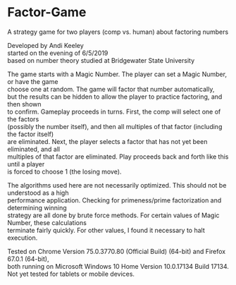# Factor-Game
A strategy game for two players (comp vs. human) about factoring numbers<p/>

Developed by Andi Keeley<br/>
started on the evening of 6/5/2019<br/>
based on number theory studied at Bridgewater State University<p/>

The game starts with a Magic Number. The player can set a Magic Number, or have the game<br/>
choose one at random. The game will factor that number automatically,<br/>
but the results can be hidden to allow the player to practice factoring, and then shown<br/>
to confirm. Gameplay proceeds in turns. First, the comp will select one of the factors<br/>
(possibly the number itself), and then all multiples of that factor (including the factor itself)<br/>
are eliminated. Next, the player selects a factor that has not yet been eliminated, and all<br/>
multiples of that factor are eliminated. Play proceeds back and forth like this until a player<br/>
is forced to choose 1 (the losing move).<p/>

The algorithms used here are not necessarily optimized. This should not be understood as a high<br/>
performance application. Checking for primeness/prime factorization and determining winning<br/>
strategy are all done by brute force methods. For certain values of Magic Number, these calculations<br/>
terminate fairly quickly. For other values, I found it necessary to halt execution.<p/>

Tested on Chrome Version 75.0.3770.80 (Official Build) (64-bit) and Firefox 67.0.1 (64-bit),<br/>
both running on Microsoft Windows 10 Home Version 10.0.17134 Build 17134.<br/>
Not yet tested for tablets or mobile devices.<p/>
